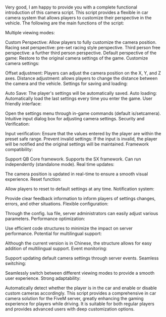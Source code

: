 Very good, I am happy to provide you with a complete functional introduction of this camera script. This script provides a flexible in car camera system that allows players to customize their perspective in the vehicle. The following are the main functions of the script:

Multiple viewing modes:

Custom Perspective: Allow players to fully customize the camera position.
Racing seat perspective: pre-set racing style perspective.
Third person free perspective: a further third person perspective.
Default perspective of the game: Restore to the original camera settings of the game.
Customize camera settings:

Offset adjustment: Players can adjust the camera position on the X, Y, and Z axes.
Distance adjustment: allows players to change the distance between the camera and the vehicle.
Settings for saving and loading:

Auto Save: The player's settings will be automatically saved.
Auto loading: Automatically load the last settings every time you enter the game.
User friendly interface:

Open the settings menu through in-game commands (default is/setcamera).
Intuitive input dialog box for adjusting camera settings.
Security and Verification:

Input verification: Ensure that the values entered by the player are within the preset safe range.
Prevent invalid settings: If the input is invalid, the player will be notified and the original settings will be maintained.
Framework compatibility:

Support QB Core framework.
Supports the SX framework.
Can run independently (standalone mode).
Real time updates:

The camera position is updated in real-time to ensure a smooth visual experience.
Reset function:

Allow players to reset to default settings at any time.
Notification system:

Provide clear feedback information to inform players of settings changes, errors, and other situations.
Flexible configuration:

Through the config. lua file, server administrators can easily adjust various parameters.
Performance optimization:

Use efficient code structures to minimize the impact on server performance.
Potential for multilingual support:

Although the current version is in Chinese, the structure allows for easy addition of multilingual support.
Event monitoring:

Support updating default camera settings through server events.
Seamless switching:

Seamlessly switch between different viewing modes to provide a smooth user experience.
Strong adaptability:

Automatically detect whether the player is in the car and enable or disable custom cameras accordingly.
This script provides a comprehensive in car camera solution for the FiveM server, greatly enhancing the gaming experience for players while driving. It is suitable for both regular players and provides advanced users with deep customization options.
